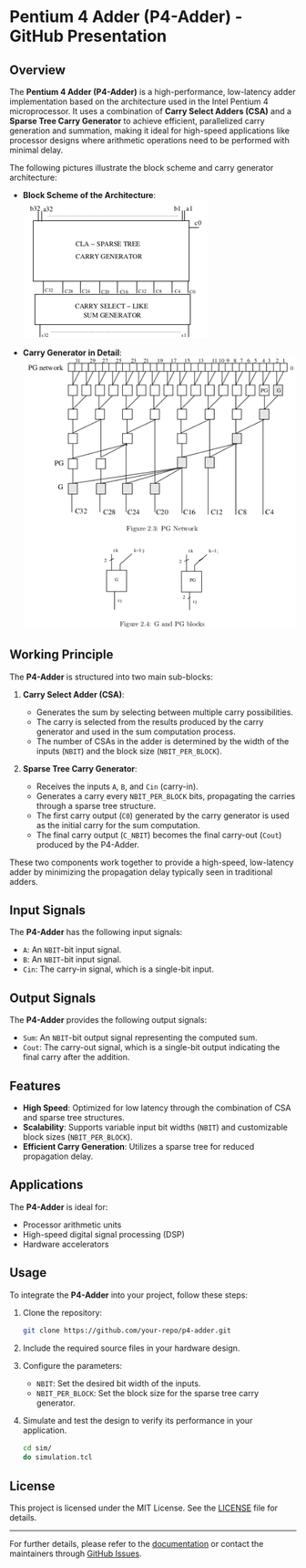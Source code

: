 # Pentium 4 Adder (P4-Adder) - GitHub Presentation

## Overview
The **Pentium 4 Adder (P4-Adder)** is a high-performance, low-latency adder implementation based on the architecture used in the Intel Pentium 4 microprocessor. It uses a combination of **Carry Select Adders (CSA)** and a **Sparse Tree Carry Generator** to achieve efficient, parallelized carry generation and summation, making it ideal for high-speed applications like processor designs where arithmetic operations need to be performed with minimal delay.

The following pictures illustrate the block scheme and carry generator architecture:

- **Block Scheme of the Architecture**:
  ![Block Scheme of the architecture](block_scheme.png)

- **Carry Generator in Detail**:
  ![Carry generator in detail](carry_generator.png)

## Working Principle
The **P4-Adder** is structured into two main sub-blocks:

1. **Carry Select Adder (CSA)**:
   - Generates the sum by selecting between multiple carry possibilities.
   - The carry is selected from the results produced by the carry generator and used in the sum computation process.
   - The number of CSAs in the adder is determined by the width of the inputs (`NBIT`) and the block size (`NBIT_PER_BLOCK`).

2. **Sparse Tree Carry Generator**:
   - Receives the inputs `A`, `B`, and `Cin` (carry-in).
   - Generates a carry every `NBIT_PER_BLOCK` bits, propagating the carries through a sparse tree structure.
   - The first carry output (`C0`) generated by the carry generator is used as the initial carry for the sum computation.
   - The final carry output (`C_NBIT`) becomes the final carry-out (`Cout`) produced by the P4-Adder.

These two components work together to provide a high-speed, low-latency adder by minimizing the propagation delay typically seen in traditional adders.

## Input Signals
The **P4-Adder** has the following input signals:

- `A`: An `NBIT`-bit input signal.
- `B`: An `NBIT`-bit input signal.
- `Cin`: The carry-in signal, which is a single-bit input.

## Output Signals
The **P4-Adder** provides the following output signals:

- `Sum`: An `NBIT`-bit output signal representing the computed sum.
- `Cout`: The carry-out signal, which is a single-bit output indicating the final carry after the addition.

## Features
- **High Speed**: Optimized for low latency through the combination of CSA and sparse tree structures.
- **Scalability**: Supports variable input bit widths (`NBIT`) and customizable block sizes (`NBIT_PER_BLOCK`).
- **Efficient Carry Generation**: Utilizes a sparse tree for reduced propagation delay.

## Applications
The **P4-Adder** is ideal for:
- Processor arithmetic units
- High-speed digital signal processing (DSP)
- Hardware accelerators

## Usage
To integrate the **P4-Adder** into your project, follow these steps:
1. Clone the repository:
   ```bash
   git clone https://github.com/your-repo/p4-adder.git
   ```

2. Include the required source files in your hardware design.

3. Configure the parameters:
   - `NBIT`: Set the desired bit width of the inputs.
   - `NBIT_PER_BLOCK`: Set the block size for the sparse tree carry generator.

4. Simulate and test the design to verify its performance in your application.
   ```bash
   cd sim/
   do simulation.tcl
   ```

## License
This project is licensed under the MIT License. See the [LICENSE](LICENSE) file for details.

---
For further details, please refer to the [documentation](docs/index.md) or contact the maintainers through [GitHub Issues](https://github.com/your-repo/p4-adder/issues).

